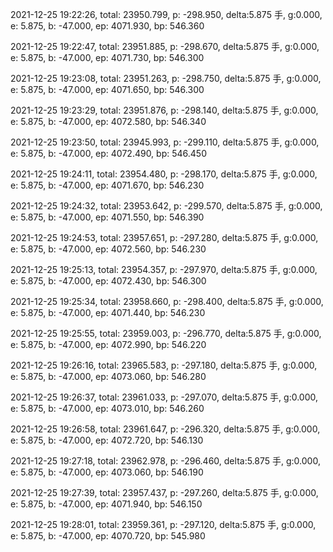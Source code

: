 2021-12-25 19:22:26, total: 23950.799, p: -298.950, delta:5.875 手, g:0.000, e: 5.875, b: -47.000, ep: 4071.930, bp: 546.360

2021-12-25 19:22:47, total: 23951.885, p: -298.670, delta:5.875 手, g:0.000, e: 5.875, b: -47.000, ep: 4071.730, bp: 546.300

2021-12-25 19:23:08, total: 23951.263, p: -298.750, delta:5.875 手, g:0.000, e: 5.875, b: -47.000, ep: 4071.650, bp: 546.300

2021-12-25 19:23:29, total: 23951.876, p: -298.140, delta:5.875 手, g:0.000, e: 5.875, b: -47.000, ep: 4072.580, bp: 546.340

2021-12-25 19:23:50, total: 23945.993, p: -299.110, delta:5.875 手, g:0.000, e: 5.875, b: -47.000, ep: 4072.490, bp: 546.450

2021-12-25 19:24:11, total: 23954.480, p: -298.170, delta:5.875 手, g:0.000, e: 5.875, b: -47.000, ep: 4071.670, bp: 546.230

2021-12-25 19:24:32, total: 23953.642, p: -299.570, delta:5.875 手, g:0.000, e: 5.875, b: -47.000, ep: 4071.550, bp: 546.390

2021-12-25 19:24:53, total: 23957.651, p: -297.280, delta:5.875 手, g:0.000, e: 5.875, b: -47.000, ep: 4072.560, bp: 546.230

2021-12-25 19:25:13, total: 23954.357, p: -297.970, delta:5.875 手, g:0.000, e: 5.875, b: -47.000, ep: 4072.430, bp: 546.300

2021-12-25 19:25:34, total: 23958.660, p: -298.400, delta:5.875 手, g:0.000, e: 5.875, b: -47.000, ep: 4071.440, bp: 546.230

2021-12-25 19:25:55, total: 23959.003, p: -296.770, delta:5.875 手, g:0.000, e: 5.875, b: -47.000, ep: 4072.990, bp: 546.220

2021-12-25 19:26:16, total: 23965.583, p: -297.180, delta:5.875 手, g:0.000, e: 5.875, b: -47.000, ep: 4073.060, bp: 546.280

2021-12-25 19:26:37, total: 23961.033, p: -297.070, delta:5.875 手, g:0.000, e: 5.875, b: -47.000, ep: 4073.010, bp: 546.260

2021-12-25 19:26:58, total: 23961.647, p: -296.320, delta:5.875 手, g:0.000, e: 5.875, b: -47.000, ep: 4072.720, bp: 546.130

2021-12-25 19:27:18, total: 23962.978, p: -296.460, delta:5.875 手, g:0.000, e: 5.875, b: -47.000, ep: 4073.060, bp: 546.190

2021-12-25 19:27:39, total: 23957.437, p: -297.260, delta:5.875 手, g:0.000, e: 5.875, b: -47.000, ep: 4071.940, bp: 546.150

2021-12-25 19:28:01, total: 23959.361, p: -297.120, delta:5.875 手, g:0.000, e: 5.875, b: -47.000, ep: 4070.720, bp: 545.980